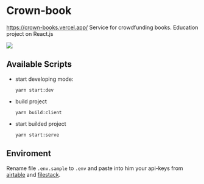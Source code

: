 # Crown-book

https://crown-books.vercel.app/
Service for crowdfunding books. Education project on React.js

![](https://i.imgur.com/DgrpnNb.png)

## Available Scripts

- start developing mode:

  `yarn start:dev`

- build project

  `yarn build:client`

- start builded project

  `yarn start:serve`

## Enviroment

Rename file `.env.sample` to `.env` and paste into him your api-keys from [airtable](https://airtable.com/) and [filestack](https://www.filestack.com/).
